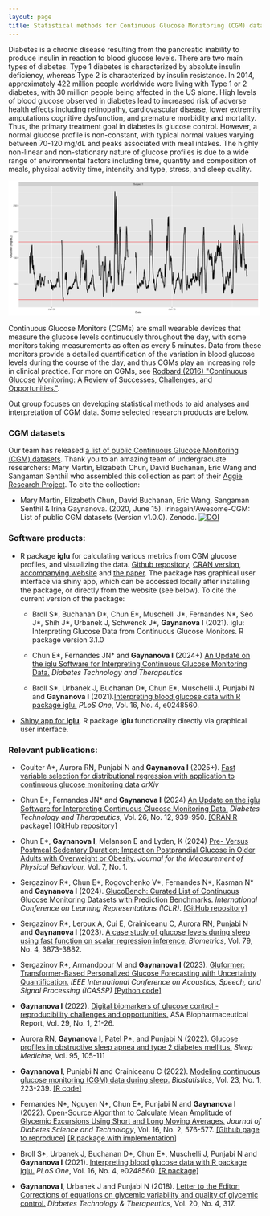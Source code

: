 ```yaml
---
layout: page
title: Statistical methods for Continuous Glucose Monitoring (CGM) data
---
```


Diabetes is a chronic disease resulting from the pancreatic inability to produce insulin in reaction to blood glucose levels. There are two main types of diabetes. Type 1 diabetes is characterized by absolute insulin deficiency, whereas Type 2 is characterized by insulin resistance. In 2014, approximately $422$ million people worldwide were living with Type 1 or 2 diabetes, with $30$ million people being affected in the US alone.  High levels of blood glucose observed in diabetes lead to increased risk of adverse health effects including retinopathy, cardiovascular disease, lower extremity amputations  cognitive dysfunction, and premature morbidity and mortality. Thus, the primary treatment goal in diabetes is glucose control. However, a normal glucose profile is non-constant, with typical normal values varying between $70$-$120$ mg/dL and peaks associated with meal intakes. The highly non-linear and non-stationary nature of glucose profiles is due to a wide range of environmental factors including time, quantity and composition of meals, physical activity time, intensity and type, stress, and sleep quality.

<!--![](img/tsplot_1subject.pdf)
<embed src="img/Subject1.pdf" width="100%" height="600px" type="application/pdf">
![Subject1](img/Subject1.png)
-->

<img src="img/Subject1.png" alt="Subject1" width="500">

Continuous Glucose Monitors (CGMs) are small wearable devices that measure the glucose levels continuously throughout the day, with some monitors taking measurements as often as every 5 minutes. Data from these monitors provide a detailed quantification of the variation in blood glucose levels during the course of the day, and thus CGMs play an increasing role in clinical practice. For more on CGMs, see [Rodbard (2016) "Continuous Glucose Monitoring: A Review of Successes, Challenges, and Opportunities."](https://doi.org/10.1089/dia.2015.0417).

Out group focuses on developing statistical methods to aid analyses and interpretation of CGM data. Some selected research products are below.

### CGM datasets

Our team has released [a list of public Continuous Glucose Monitoring (CGM) datasets](https://github.com/irinagain/Awesome-CGM). Thank you to an amazing team of undergraduate researchers: Mary Martin, Elizabeth Chun, David Buchanan, Eric Wang and Sangaman Senthil who assembled this collection as part of their [Aggie Research Project](https://aggieresearch.tamu.edu). To cite the collection:

 * Mary Martin, Elizabeth Chun, David Buchanan, Eric Wang, Sangaman Senthil & Irina Gaynanova. (2020, June 15). irinagain/Awesome-CGM: List of public CGM datasets (Version v1.0.0). Zenodo. [![DOI](https://zenodo.org/badge/267687517.svg)](https://zenodo.org/badge/latestdoi/267687517)
 


### Software products:
* R package **iglu** for calculating various metrics from CGM glucose profiles, and visualizing the data. [Github repository](https://github.com/irinagain/iglu), [CRAN version](https://CRAN.R-project.org/package=iglu), [accompanying website](https://irinagain.github.io/iglu/) and [the paper](https://doi.org/10.1371/journal.pone.0248560). The package has graphical user interface via shiny app, which can be accessed locally after installing the package, or directly from the website (see below). To cite the current version of the package:
 
   - Broll S\*, Buchanan D\*, Chun E\*, Muschelli J\*, Fernandes N\*, Seo J\*, Shih J\*, Urbanek J, Schwenck J\*, **Gaynanova I** (2021). iglu: Interpreting Glucose Data from Continuous Glucose Monitors. R package version 3.1.0
   
   - Chun E\*, Fernandes JN\* and **Gaynanova I** (2024+) [An Update on the iglu Software for Interpreting Continuous Glucose Monitoring Data.](https://doi.org/10.1089/dia.2024.0154) *Diabetes Technology and Therapeutics* 
  
   - Broll S\*, Urbanek J, Buchanan D\*, Chun E\*, Muschelli J, Punjabi N and **Gaynanova I** (2021).[Interpreting blood glucose data with R package iglu.](https://doi.org/10.1371/journal.pone.0248560) *PLoS One*, Vol. 16, No. 4, e0248560. 
 
* [Shiny app for **iglu**](https://irinagain.shinyapps.io/shiny_iglu/). R package **iglu** functionality directly via graphical user interface.


### Relevant publications:

* Coulter A\*, Aurora RN, Punjabi N and **Gaynanova I** (2025+). [Fast variable selection for distributional regression with application to continuous glucose monitoring data](https://arxiv.org/abs/2403.00922) *arXiv*

* Chun E\*, Fernandes JN\* and **Gaynanova I** (2024) [An Update on the iglu Software for Interpreting Continuous Glucose Monitoring Data.](https://doi.org/10.1089/dia.2024.0154) *Diabetes Technology and Therapeutics,* Vol. 26, No. 12, 939-950. [[CRAN R package]](https://CRAN.R-project.org/package=iglu) [[GitHub repository]](https://github.com/irinagain/iglu)

* Chun E\*,  **Gaynanova I**, Melanson E and Lyden, K (2024) [Pre- Versus Postmeal Sedentary Duration; Impact on Postprandial Glucose in Older Adults with Overweight or Obesity.](https://doi.org/10.1123/jmpb.2023-0032) *Journal for the Measurement of Physical Behaviour,* Vol. 7, No. 1.

* Sergazinov R\*, Chun E\*, Rogovchenko V\*, Fernandes N\*, Kasman N\* and **Gaynanova I** (2024). [GlucoBench: Curated List of Continuous Glucose Monitoring Datasets with Prediction Benchmarks.](https://openreview.net/forum?id=cUSNs8nGaV) *International Conference on Learning Representations (ICLR)*. [[GitHub repository]](https://github.com/IrinaStatsLab/GlucoBench)

* Sergazinov R\*, Leroux A, Cui E, Crainiceanu C, Aurora RN, Punjabi N and **Gaynanova I** (2023). [A case study of glucose levels during sleep using fast function on scalar regression inference.](https://doi.org/10.1111/biom.13878) *Biometrics*, Vol. 79, No. 4, 3873-3882.

* Sergazinov R\*, Armandpour M and **Gaynanova I** (2023). [Gluformer: Transformer-Based Personalized Glucose Forecasting with Uncertainty Quantification.](https://doi.org/10.1109/ICASSP49357.2023.10096419) *IEEE International Conference on Acoustics, Speech, and Signal Processing (ICASSP)* [[Python code]](https://github.com/mrsergazinov/gluformer)

* **Gaynanova I** (2022). [Digital biomarkers of glucose control - reproducibility challenges and opportunities.](https://higherlogicdownload.s3.amazonaws.com/AMSTAT/fa4dd52c-8429-41d0-abdf-0011047bfa19/UploadedImages/BIOP%20Report/BioPharm_spring2022_FINAL.pdf) ASA Biopharmaceutical Report, Vol. 29, No. 1, 21-26.

* Aurora RN, **Gaynanova I**, Patel P\*, and Punjabi N (2022). [Glucose profiles in obstructive sleep apnea and type 2 diabetes mellitus.](https://doi.org/10.1016/j.sleep.2022.04.007) *Sleep Medicine*, Vol. 95, 105-111

* **Gaynanova I**, Punjabi N and Crainiceanu C (2022). [Modeling continuous glucose monitoring (CGM) data during sleep.](https://doi.org/10.1093/biostatistics/kxaa023) *Biostatistics*, Vol. 23, No. 1, 223-239. [[R code]](https://github.com/irinagain/cgm-multi-level-beta)

* Fernandes N\*, Nguyen N\*, Chun E\*, Punjabi N and **Gaynanova I** (2022). [Open-Source Algorithm to Calculate Mean Amplitude of Glycemic Excursions Using Short and Long Moving Averages.](https://doi.org/10.1177/19322968211061165) *Journal of Diabetes Science and Technology*, Vol. 16,  No. 2, 576-577. [[Github page to reproduce]](https://github.com/Nathaniel-Fernandes/mage_algorithm_data) [[R package with implementation]](https://github.com/irinagain/iglu)

 * Broll S\*, Urbanek J, Buchanan D\*, Chun E\*, Muschelli J, Punjabi N and **Gaynanova I** (2021). [Interpreting blood glucose data with R package iglu.](https://doi.org/10.1371/journal.pone.0248560) *PLoS One*, Vol. 16, No. 4, e0248560. [[R package]](https://cran.rstudio.com/web/packages/iglu/index.html)

 * **Gaynanova I**, Urbanek J and Punjabi N (2018). [Letter to the Editor: Corrections of equations on glycemic variability and quality of glycemic control.](https://www.liebertpub.com/doi/pdfplus/10.1089/dia.2018.0057) *Diabetes Technology & Therapeutics*, Vol. 20, No. 4, 317.
